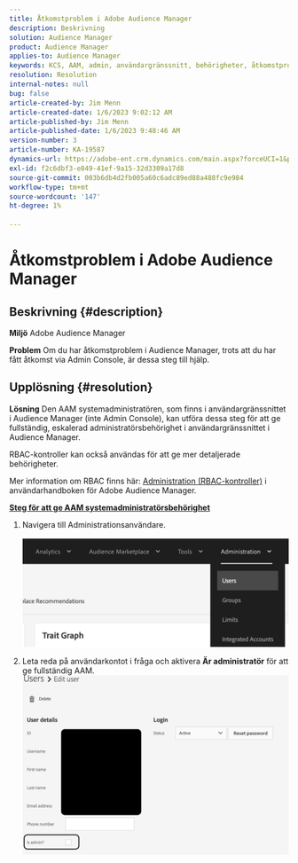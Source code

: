 ```yaml
---
title: Åtkomstproblem i Adobe Audience Manager
description: Beskrivning
solution: Audience Manager
product: Audience Manager
applies-to: Audience Manager
keywords: KCS, AAM, admin, användargränssnitt, behörigheter, åtkomstproblem, Adobe Audience Manager, How To
resolution: Resolution
internal-notes: null
bug: false
article-created-by: Jim Menn
article-created-date: 1/6/2023 9:02:12 AM
article-published-by: Jim Menn
article-published-date: 1/6/2023 9:48:46 AM
version-number: 3
article-number: KA-19587
dynamics-url: https://adobe-ent.crm.dynamics.com/main.aspx?forceUCI=1&pagetype=entityrecord&etn=knowledgearticle&id=49d8e6cc-a08d-ed11-81ac-6045bd006704
exl-id: f2c6dbf3-e849-41ef-9a15-32d3309a17d8
source-git-commit: 003b6db4d2fb005a60c6adc89ed88a488fc9e984
workflow-type: tm+mt
source-wordcount: '147'
ht-degree: 1%

---
```


# Åtkomstproblem i Adobe Audience Manager

## Beskrivning {#description}


<b>Miljö</b>
Adobe Audience Manager

<b>Problem</b>
Om du har åtkomstproblem i Audience Manager, trots att du har fått åtkomst via Admin Console, är dessa steg till hjälp.


## Upplösning {#resolution}


<b>Lösning</b>
Den AAM systemadministratören, som finns i användargränssnittet i Audience Manager (inte Admin Console), kan utföra dessa steg för att ge fullständig, eskalerad administratörsbehörighet i användargränssnittet i Audience Manager.

RBAC-kontroller kan också användas för att ge mer detaljerade behörigheter.

Mer information om RBAC finns här: [Administration (RBAC-kontroller)](https://experienceleague.adobe.com/docs/audience-manager/user-guide/features/administration/administration-overview.html?lang=en) i användarhandboken för Adobe Audience Manager.

<u><b>Steg för att ge AAM systemadministratörsbehörighet</b></u>

1. Navigera till Administrationsanvändare.

   ![](assets/0c4ffacf-e9d5-ec11-a7b5-000d3a37750e.png)
2. Leta reda på användarkontot i fråga och aktivera <b>Är administratör</b> för att ge fullständig AAM.![](assets/07c16ce8-e9d5-ec11-a7b5-000d3a37750e.png)
